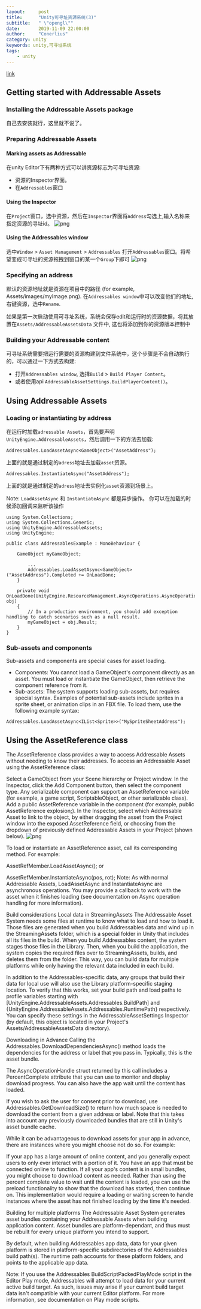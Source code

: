 ```yaml
---
layout:     post
title:      "Unity可寻址资源系统(3)"
subtitle:   " \"opengl\""
date:       2019-11-09 22:00:00
author:     "Conerlius"
category: unity
keywords: unity,可寻址系统
tags:
    - unity
---
```


[link](https://docs.unity3d.com/Packages/com.unity.addressables@1.1/manual/AddressableAssetsGettingStarted.html)

## Getting started with Addressable Assets
### Installing the Addressable Assets package
自己去安装就行，这里就不说了。

### Preparing Addressable Assets
#### Marking assets as Addressable
在unity Editor下有两种方式可以讲资源标志为可寻址资源:

* 资源的Inspector界面。
* 在`Addressables`窗口

#### Using the Inspector
在`Project`窗口，选中资源，然后在`Inspector`界面将`Address`勾选上,输入名称来指定资源的寻址id。
![png](/images/Unity/adressassetinspectorcheckbox.png)

#### Using the Addressables window
选中`Window` > `Asset Management` > `Addressables` 打开`Addressables`窗口。将希望变成可寻址的资源拖拽到窗口的某一个`Group`下即可
![png](/images/Unity/addressableswindow.png)

### Specifying an address
默认的资源地址就是资源在项目中的路径 (for example, Assets/images/myImage.png). 在`Addressables window`中可以改变他们的地址, 右键资源，选中`Rename`.

如果是第一次启动使用可寻址系统，系统会保存edit和运行时的资源数据，将其放置在`Assets/AddressableAssetsData` 文件中, 这也将添加到你的资源版本控制中

### Building your Addressable content
可寻址系统需要把运行需要的资源构建到文件系统中，这个步骤是不会自动执行的，可以通过一下方式去构建:

* 打开`Addressables window`, 选择`Build` > `Build Player Content`。
* 或者使用api ```AddressableAssetSettings.BuildPlayerContent()```。

## Using Addressable Assets
### Loading or instantiating by address
在运行时加载`adressable Assets`，首先要声明``UnityEngine.AddressableAssets``，然后调用一下的方法去加载:
```
Addressables.LoadAssetAsync<GameObject>("AssetAddress");
```
上面的就是通过制定的`adress`地址去加载`asset`资源。
```
Addressables.InstantiateAsync("AssetAddress");
```
上面的就是通过制定的`adress`地址去实例化`asset`资源到场景上。

Note: `LoadAssetAsync` 和 `InstantiateAsync` 都是异步操作。 你可以在加载的时候添加回调来监听该操作
```
using System.Collections;
using System.Collections.Generic;
using UnityEngine.AddressableAssets;
using UnityEngine;

public class AddressablesExample : MonoBehaviour {

    GameObject myGameObject;

        ...
        Addressables.LoadAssetAsync<GameObject>("AssetAddress").Completed += OnLoadDone;
    }

    private void OnLoadDone(UnityEngine.ResourceManagement.AsyncOperations.AsyncOperationHandle<GameObject> obj)
    {
        // In a production environment, you should add exception handling to catch scenarios such as a null result.
        myGameObject = obj.Result;
    }
}
```

### Sub-assets and components
Sub-assets and components are special cases for asset loading.

* Components: You cannot load a GameObject's component directly as an asset. You must load or instantiate the GameObject, then retrieve the component reference from it.
* Sub-assets: The system supports loading sub-assets, but requires special syntax. Examples of potential sub-assets include sprites in a sprite sheet, or animation clips in an FBX file. To load them, use the following example syntax:

```
Addressables.LoadAssetAsync<IList<Sprite>>("MySpriteSheetAddress");
```

## Using the AssetReference class
The AssetReference class provides a way to access Addressable Assets without needing to know their addresses. To access an Addressable Asset using the AssetReference class:

Select a GameObject from your Scene hierarchy or Project window.
In the Inspector, click the Add Component button, then select the component type. Any serializable component can support an AssetReference variable (for example, a game script, ScriptableObject, or other serializable class).
Add a public AssetReference variable in the component (for example, public AssetReference explosion;).
In the Inspector, select which Addressable Asset to link to the object, by either dragging the asset from the Project window into the exposed AssetReference field, or choosing from the dropdown of previously defined Addressable Assets in your Project (shown below).
![png](/images/Unity/adressassetInspectorreferenceselection2.png)

To load or instantiate an AssetReference asset, call its corresponding method. For example:

AssetRefMember.LoadAssetAsync<GameObject>();
or

AssetRefMember.InstantiateAsync(pos, rot);
Note: As with normal Addressable Assets, LoadAssetAsync and InstantiateAsync are asynchronous operations. You may provide a callback to work with the asset when it finishes loading (see documentation on Async operation handling for more information).

Build considerations
Local data in StreamingAssets
The Addressable Asset System needs some files at runtime to know what to load and how to load it. Those files are generated when you build Addressables data and wind up in the StreamingAssets folder, which is a special folder in Unity that includes all its files in the build. When you build Addressables content, the system stages those files in the Library. Then, when you build the application, the system copies the required files over to StreamingAssets, builds, and deletes them from the folder. This way, you can build data for multiple platforms while only having the relevant data included in each build.

In addition to the Addressables-specific data, any groups that build their data for local use will also use the Library platform-specific staging location. To verify that this works, set your build path and load paths to profile variables starting with [UnityEngine.AddressableAssets.Addressables.BuildPath] and {UnityEngine.AddressableAssets.Addressables.RuntimePath} respectively. You can specify these settings in the AddressableAssetSettings Inspector (by default, this object is located in your Project's Assets/AddressableAssetsData directory).

Downloading in Advance
Calling the Addressables.DownloadDependenciesAsync() method loads the dependencies for the address or label that you pass in. Typically, this is the asset bundle.

The AsyncOperationHandle struct returned by this call includes a PercentComplete attribute that you can use to monitor and display download progress. You can also have the app wait until the content has loaded.

If you wish to ask the user for consent prior to download, use Addressables.GetDownloadSize() to return how much space is needed to download the content from a given address or label. Note that this takes into account any previously downloaded bundles that are still in Unity's asset bundle cache.

While it can be advantageous to download assets for your app in advance, there are instances where you might choose not do so. For example:

If your app has a large amount of online content, and you generally expect users to only ever interact with a portion of it.
You have an app that must be connected online to function. If all your app's content is in small bundles, you might choose to download content as needed.
Rather than using the percent complete value to wait until the content is loaded, you can use the preload functionality to show that the download has started, then continue on. This implementation would require a loading or waiting screen to handle instances where the asset has not finished loading by the time it's needed.

Building for multiple platforms
The Addressable Asset System generates asset bundles containing your Addressable Assets when building application content. Asset bundles are platform-dependant, and thus must be rebuilt for every unique platform you intend to support.

By default, when building Addressables app data, data for your given platform is stored in platform-specific subdirectories of the Addressables build path(s). The runtime path accounts for these platform folders, and points to the applicable app data.

Note: If you use the Addressables BuildScriptPackedPlayMode script in the Editor Play mode, Addressables will attempt to load data for your current active build target. As such, issues may arise if your current build target data isn't compatible with your current Editor platform. For more information, see documentation on Play mode scripts.
